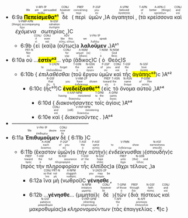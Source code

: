 
- <rt>6:9a</rt> <RUBY><ruby><ruby><mark><strong>Πεπείσμεθα°¹</strong></mark><rt>πείθω</rt></ruby><rt>We are persuaded</rt></ruby><rt>V-RPI-1P</rt></RUBY> <RUBY><ruby><ruby>δὲ<rt>δέ</rt></ruby><rt>however</rt></ruby><rt>CONJ</rt></RUBY> (<RUBY><ruby><ruby>περὶ<rt>περί</rt></ruby><rt>concerning</rt></ruby><rt>PREP</rt></RUBY> <RUBY><ruby><ruby>ὑμῶν ,<rt>σύ</rt></ruby><rt>you</rt></ruby><rt>P-2GP</rt></RUBY>)A <RUBY><ruby><ruby>ἀγαπητοί ,<rt>ἀγαπητός</rt></ruby><rt>beloved</rt></ruby><rt>A-VPM</rt></RUBY> (<RUBY><ruby><ruby>τὰ<rt>ὁ</rt></ruby><rt>of</rt></ruby><rt>T-APN</rt></RUBY> <RUBY><ruby><ruby>κρείσσονα<rt>κρείσσων</rt></ruby><rt>better [things]</rt></ruby><rt>A-APN-C</rt></RUBY>  <RUBY><ruby><ruby>καὶ<rt>καί</rt></ruby><rt>and</rt></ruby><rt>CONJ</rt></RUBY> <RUBY><ruby><ruby><em>ἐχόμενα</em><rt>ἔχω</rt></ruby><rt>[things] accompanying</rt></ruby><rt>V-PMP-APN</rt></RUBY> <RUBY><ruby><ruby>σωτηρίας ,<rt>σωτηρία</rt></ruby><rt>salvation</rt></ruby><rt>N-GSF</rt></RUBY>)C 
	- <rt>6:9b</rt> {<RUBY><ruby><ruby>εἰ<rt>εἰ</rt></ruby><rt>if</rt></ruby><rt>CONJ</rt></RUBY> (<RUBY><ruby><ruby>καὶ<rt>καί</rt></ruby><rt>even</rt></ruby><rt>CONJ</rt></RUBY>)a (<RUBY><ruby><ruby>οὕτως<rt>οὕτω, οὕτως</rt></ruby><rt>like this</rt></ruby><rt>ADV</rt></RUBY>)a <RUBY><ruby><ruby><strong>λαλοῦμεν .</strong><rt>λαλέω</rt></ruby><rt>we speak</rt></ruby><rt>V-PAI-1P</rt></RUBY>}A°¹
- <rt>6:10a</rt> <RUBY><ruby><ruby>οὐ<rt>οὐ</rt></ruby><rt>Not</rt></ruby><rt>PRT-N</rt></RUBY> ...<mark>**ἐστίν°²**</mark>... <RUBY><ruby><ruby>γὰρ<rt>γάρ</rt></ruby><rt>for</rt></ruby><rt>CONJ</rt></RUBY> (<RUBY><ruby><ruby>ἄδικος<rt>ἄδικος</rt></ruby><rt>unjust [is]</rt></ruby><rt>A-NSM</rt></RUBY>)C (<RUBY><ruby><ruby>ὁ<rt>ὁ</rt></ruby><rt>-</rt></ruby><rt>T-NSM</rt></RUBY> <RUBY><ruby><ruby>Θεὸς<rt>θεός</rt></ruby><rt>God</rt></ruby><rt>N-NSM</rt></RUBY>)S 
	- <rt>6:10b</rt> { <RUBY><ruby><ruby><em>ἐπιλαθέσθαι</em><rt>ἐπιλανθάνω</rt></ruby><rt>to forget</rt></ruby><rt>V-2ADN</rt></RUBY> (<RUBY><ruby><ruby>τοῦ<rt>ὁ</rt></ruby><rt>the</rt></ruby><rt>T-GSN</rt></RUBY> <RUBY><ruby><ruby>ἔργου<rt>ἔργον</rt></ruby><rt>work</rt></ruby><rt>N-GSN</rt></RUBY> <RUBY><ruby><ruby>ὑμῶν<rt>σύ</rt></ruby><rt>of you</rt></ruby><rt>P-2GP</rt></RUBY> <RUBY><ruby><ruby>καὶ<rt>καί</rt></ruby><rt>and</rt></ruby><rt>CONJ</rt></RUBY> <RUBY><ruby><ruby>τῆς<rt>ὁ</rt></ruby><rt>the</rt></ruby><rt>T-GSF</rt></RUBY> <RUBY><ruby><ruby><mark>ἀγάπης°³</mark><rt>ἀγάπη</rt></ruby><rt>love</rt></ruby><rt>N-GSF</rt></RUBY>)c }A°²
		- <rt>6:10c</rt> (<RUBY><ruby><ruby>ἧς°³<rt>ὅς, ἥ</rt></ruby><rt>that</rt></ruby><rt>R-GSF</rt></RUBY>)C <RUBY><ruby><ruby><mark><strong>ἐνεδείξασθε°⁴</strong></mark><rt>ἐνδείκνυμι</rt></ruby><rt>you have shown</rt></ruby><rt>V-AMI-2P</rt></RUBY> (<RUBY><ruby><ruby>εἰς<rt>εἰς</rt></ruby><rt>toward</rt></ruby><rt>PREP</rt></RUBY> <RUBY><ruby><ruby>τὸ<rt>ὁ</rt></ruby><rt>the</rt></ruby><rt>T-ASN</rt></RUBY> <RUBY><ruby><ruby>ὄνομα<rt>ὄνομα</rt></ruby><rt>name</rt></ruby><rt>N-ASN</rt></RUBY> <RUBY><ruby><ruby>αὐτοῦ ,<rt>αὐτός</rt></ruby><rt>of Him</rt></ruby><rt>P-GSM</rt></RUBY>)A°⁴
			- <rt>6:10d</rt> { <RUBY><ruby><ruby><em>διακονήσαντες</em><rt>διακονέω</rt></ruby><rt>having ministered</rt></ruby><rt>V-AAP-NPM</rt></RUBY> <RUBY><ruby><ruby>τοῖς<rt>ὁ</rt></ruby><rt>to the</rt></ruby><rt>T-DPM</rt></RUBY> <RUBY><ruby><ruby>ἁγίοις<rt>ἅγιος</rt></ruby><rt>saints</rt></ruby><rt>A-DPM</rt></RUBY> }A°⁴
			- <rt>6:10e</rt> <RUBY><ruby><ruby>καὶ<rt>καί</rt></ruby><rt>and</rt></ruby><rt>CONJ</rt></RUBY> { <RUBY><ruby><ruby><em>διακονοῦντες .</em><rt>διακονέω</rt></ruby><rt>[still] ministering</rt></ruby><rt>V-PAP-NPM</rt></RUBY> }A°⁴
- ———————————————
- <rt>6:11a</rt> <RUBY><ruby><ruby><strong>Ἐπιθυμοῦμεν</strong><rt>ἐπιθυμέω</rt></ruby><rt>We desire</rt></ruby><rt>V-PAI-1P</rt></RUBY> <RUBY><ruby><ruby>δὲ<rt>δέ</rt></ruby><rt>now</rt></ruby><rt>CONJ</rt></RUBY> { <rt>6:11b</rt> }C
	- <rt>6:11b</rt> (<RUBY><ruby><ruby>ἕκαστον<rt>ἕκαστος</rt></ruby><rt>each</rt></ruby><rt>A-ASM</rt></RUBY> <RUBY><ruby><ruby>ὑμῶν<rt>σύ</rt></ruby><rt>of you</rt></ruby><rt>P-2GP</rt></RUBY>)s (<RUBY><ruby><ruby>τὴν<rt>ὁ</rt></ruby><rt>the</rt></ruby><rt>T-ASF</rt></RUBY> <RUBY><ruby><ruby>αὐτὴν<rt>αὐτός</rt></ruby><rt>same</rt></ruby><rt>P-ASF</rt></RUBY>)⦇ <RUBY><ruby><ruby><em>ἐνδείκνυσθαι</em><rt>ἐνδείκνυμι</rt></ruby><rt>to show</rt></ruby><rt>V-PMN</rt></RUBY> ⦈(<RUBY><ruby><ruby>σπουδὴν<rt>σπουδή</rt></ruby><rt>earnestness</rt></ruby><rt>N-ASF</rt></RUBY>)c (<RUBY><ruby><ruby>πρὸς<rt>πρός</rt></ruby><rt>toward</rt></ruby><rt>PREP</rt></RUBY> <RUBY><ruby><ruby>τὴν<rt>ὁ</rt></ruby><rt>the</rt></ruby><rt>T-ASF</rt></RUBY> <RUBY><ruby><ruby>πληροφορίαν<rt>πληροφορία</rt></ruby><rt>full assurance</rt></ruby><rt>N-ASF</rt></RUBY> <RUBY><ruby><ruby>τῆς<rt>ὁ</rt></ruby><rt>of the</rt></ruby><rt>T-GSF</rt></RUBY> <RUBY><ruby><ruby>ἐλπίδος<rt>ἐλπίς</rt></ruby><rt>hope</rt></ruby><rt>N-GSF</rt></RUBY>)a (<RUBY><ruby><ruby>ἄχρι<rt>ἄχρι</rt></ruby><rt>unto</rt></ruby><rt>PREP</rt></RUBY> <RUBY><ruby><ruby>τέλους ,<rt>τέλος</rt></ruby><rt>[the] end</rt></ruby><rt>N-GSN</rt></RUBY>)a
		- <rt>6:12a</rt> <RUBY><ruby><ruby>ἵνα<rt>ἵνα</rt></ruby><rt>so that</rt></ruby><rt>CONJ</rt></RUBY> <RUBY><ruby><ruby>μὴ<rt>μή</rt></ruby><rt>not</rt></ruby><rt>PRT-N</rt></RUBY> (<RUBY><ruby><ruby>νωθροὶ<rt>νωθρός</rt></ruby><rt>sluggish</rt></ruby><rt>A-NPM</rt></RUBY>)C <RUBY><ruby><ruby><strong>γένησθε ,</strong><rt>γίνομαι</rt></ruby><rt>you may be</rt></ruby><rt>V-2ADS-2P</rt></RUBY> 
		- <rt>6:12b</rt> ...**γένησθε**... {<RUBY><ruby><ruby>μιμηταὶ<rt>μιμητής</rt></ruby><rt>imitators</rt></ruby><rt>N-NPM</rt></RUBY>}⦇ <RUBY><ruby><ruby>δὲ<rt>δέ</rt></ruby><rt>however</rt></ruby><rt>CONJ</rt></RUBY> ⦈{<RUBY><ruby><ruby>τῶν<rt>ὁ</rt></ruby><rt>of those</rt></ruby><rt>T-GPM</rt></RUBY> (<RUBY><ruby><ruby>διὰ<rt>διά</rt></ruby><rt>through</rt></ruby><rt>PREP</rt></RUBY> <RUBY><ruby><ruby>πίστεως<rt>πίστις</rt></ruby><rt>faith</rt></ruby><rt>N-GSF</rt></RUBY> <RUBY><ruby><ruby>καὶ<rt>καί</rt></ruby><rt>and</rt></ruby><rt>CONJ</rt></RUBY> <RUBY><ruby><ruby>μακροθυμίας<rt>μακροθυμία</rt></ruby><rt>patience</rt></ruby><rt>N-GSF</rt></RUBY>)a <RUBY><ruby><ruby><em>κληρονομούντων</em><rt>κληρονομέω</rt></ruby><rt>inheriting</rt></ruby><rt>V-PAP-GPM</rt></RUBY> (<RUBY><ruby><ruby>τὰς<rt>ὁ</rt></ruby><rt>the</rt></ruby><rt>T-APF</rt></RUBY> <RUBY><ruby><ruby>ἐπαγγελίας . ¶<rt>ἐπαγγελία</rt></ruby><rt>promises</rt></ruby><rt>N-APF</rt></RUBY>)c } 